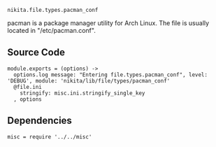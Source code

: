 
`nikita.file.types.pacman_conf`

pacman is a package manager utility for Arch Linux. The file is usually located 
in "/etc/pacman.conf".

## Source Code

    module.exports = (options) ->
      options.log message: "Entering file.types.pacman_conf", level: 'DEBUG', module: 'nikita/lib/file/types/pacman_conf'
      @file.ini
        stringify: misc.ini.stringify_single_key
      , options

## Dependencies

    misc = require '../../misc'

